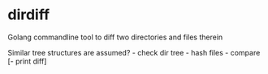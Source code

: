 # dirdiff
Golang commandline tool to diff two directories and files therein


Similar tree structures are assumed?
	- check dir tree
	- hash files
	- compare
	[- print diff]
